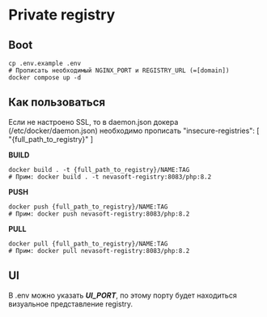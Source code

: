 # Private registry
## Boot

```shell
cp .env.example .env
# Прописать необходимый NGINX_PORT и REGISTRY_URL (=[domain])
docker compose up -d
```
## Как пользоваться
Если не настроено SSL, 
то в daemon.json докера (/etc/docker/daemon.json)
необходимо прописать "insecure-registries": [
"{full_path_to_registry}"
]

**BUILD**
```shell
docker build . -t {full_path_to_registry}/NAME:TAG
# Прим: docker build . -t nevasoft-registry:8083/php:8.2
```
**PUSH**
```shell
docker push {full_path_to_registry}/NAME:TAG
# Прим: docker push nevasoft-registry:8083/php:8.2
```
**PULL**
```shell
docker pull {full_path_to_registry}/NAME:TAG
# Прим: docker pull nevasoft-registry:8083/php:8.2
```
## UI
В .env можно указать _**UI_PORT**_, по этому порту будет находиться визуальное представление registry.

